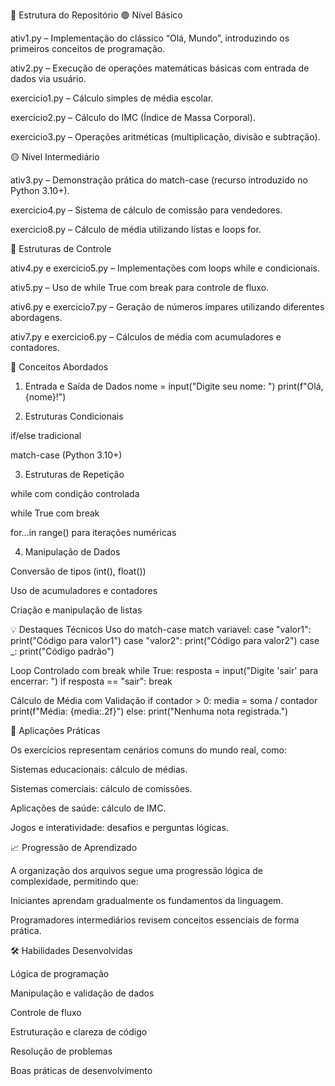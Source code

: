 📁 Estrutura do Repositório
🟢 Nível Básico

ativ1.py – Implementação do clássico “Olá, Mundo”, introduzindo os primeiros conceitos de programação.

ativ2.py – Execução de operações matemáticas básicas com entrada de dados via usuário.

exercicio1.py – Cálculo simples de média escolar.

exercicio2.py – Cálculo do IMC (Índice de Massa Corporal).

exercicio3.py – Operações aritméticas (multiplicação, divisão e subtração).

🟡 Nível Intermediário

ativ3.py – Demonstração prática do match-case (recurso introduzido no Python 3.10+).

exercicio4.py – Sistema de cálculo de comissão para vendedores.

exercicio8.py – Cálculo de média utilizando listas e loops for.

🔵 Estruturas de Controle

ativ4.py e exercicio5.py – Implementações com loops while e condicionais.

ativ5.py – Uso de while True com break para controle de fluxo.

ativ6.py e exercicio7.py – Geração de números ímpares utilizando diferentes abordagens.

ativ7.py e exercicio6.py – Cálculos de média com acumuladores e contadores.

🎯 Conceitos Abordados
1. Entrada e Saída de Dados
nome = input("Digite seu nome: ")
print(f"Olá, {nome}!")

2. Estruturas Condicionais

if/else tradicional

match-case (Python 3.10+)

3. Estruturas de Repetição

while com condição controlada

while True com break

for...in range() para iterações numéricas

4. Manipulação de Dados

Conversão de tipos (int(), float())

Uso de acumuladores e contadores

Criação e manipulação de listas

💡 Destaques Técnicos
Uso do match-case
match variavel:
    case "valor1":
        print("Código para valor1")
    case "valor2":
        print("Código para valor2")
    case _:
        print("Código padrão")

Loop Controlado com break
while True:
    resposta = input("Digite 'sair' para encerrar: ")
    if resposta == "sair":
        break

Cálculo de Média com Validação
if contador > 0:
    media = soma / contador
    print(f"Média: {media:.2f}")
else:
    print("Nenhuma nota registrada.")

🚀 Aplicações Práticas

Os exercícios representam cenários comuns do mundo real, como:

Sistemas educacionais: cálculo de médias.

Sistemas comerciais: cálculo de comissões.

Aplicações de saúde: cálculo de IMC.

Jogos e interatividade: desafios e perguntas lógicas.

📈 Progressão de Aprendizado

A organização dos arquivos segue uma progressão lógica de complexidade, permitindo que:

Iniciantes aprendam gradualmente os fundamentos da linguagem.

Programadores intermediários revisem conceitos essenciais de forma prática.

🛠 Habilidades Desenvolvidas

Lógica de programação

Manipulação e validação de dados

Controle de fluxo

Estruturação e clareza de código

Resolução de problemas

Boas práticas de desenvolvimento
